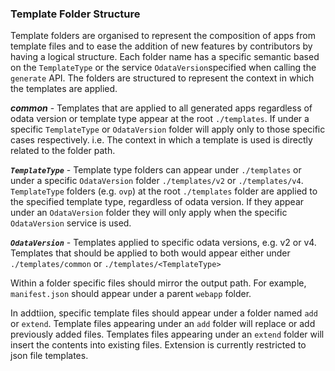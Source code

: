 ### Template Folder Structure

Template folders are organised to represent the composition of apps from template files and to ease the addition of new features by contributors by having a logical structure. Each folder name has a specific semantic based on the `TemplateType` or the service `OdataVersion`specified when calling the `generate` API. The folders are structured to represent the context in which the templates are applied.

**_common_** - Templates that are applied to all generated apps regardless of odata version or template type appear at the root `./templates`. If under a specific `TemplateType` or `OdataVersion` folder will apply only to those specific cases respectively. i.e. The context in which a template is used is directly related to the folder path.

**_`TemplateType`_** - Template type folders can appear under `./templates` or under a specific `OdataVersion` folder `./templates/v2` or `./templates/v4`. `TemplateType` folders (e.g. `ovp`) at the root `./templates` folder are applied to the specified template type, regardless of odata version. If they appear under an `OdataVersion` folder they will only apply when the specific `OdataVersion` service is used.

**_`OdataVersion`_** - Templates applied to specific odata versions, e.g. v2 or v4. Templates that should be applied to both would appear either under `./templates/common` or `./templates/<TemplateType>`

Within a folder specific files should mirror the output path. For example, `manifest.json` should appear under a parent `webapp` folder.

In addtiion, specific template files should appear under a folder  named `add` or `extend`. Template files appearing under an `add` folder will replace or add previously added files. Templates files appearing under an `extend` folder will insert the contents into existing files. Extension is currently restricted to json file templates.
